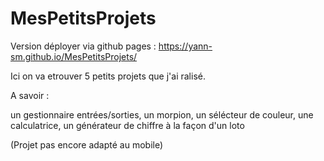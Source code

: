 # MesPetitsProjets
Version déployer via github pages : https://yann-sm.github.io/MesPetitsProjets/

Ici on va etrouver 5 petits projets que j'ai ralisé.

A savoir : 

   un gestionnaire entrées/sorties,
   un morpion,
   un sélécteur de couleur,
   une calculatrice,
   un générateur de chiffre à la façon d'un loto
   
   (Projet pas encore adapté au mobile)
